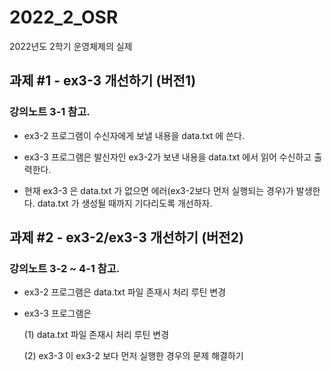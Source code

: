 # 2022_2_OSR
2022년도 2학기 운영체제의 실제

## 과제 #1 - ex3-3 개선하기 (버전1)
### 강의노트 3-1 참고.

- ex3-2 프로그램이 수신자에게 보낼 내용을 data.txt 에 쓴다.

- ex3-3 프로그램은 발신자인 ex3-2가 보낸 내용을 data.txt 에서 읽어 수신하고 출력한다.

- 현재 ex3-3 은 data.txt 가 없으면 에러(ex3-2보다 먼저 실행되는 경우)가 발생한다. data.txt 가 생성될 때까지 기다리도록 개선하자.

## 과제 #2 - ex3-2/ex3-3 개선하기 (버전2)
### 강의노트 3-2 ~ 4-1 참고.

- ex3-2 프로그램은 data.txt 파일 존재시 처리 루틴 변경

- ex3-3 프로그램은 

  (1) data.txt 파일 존재시 처리 루틴 변경

  (2) ex3-3 이 ex3-2 보다 먼저 실행한 경우의 문제 해결하기

  
